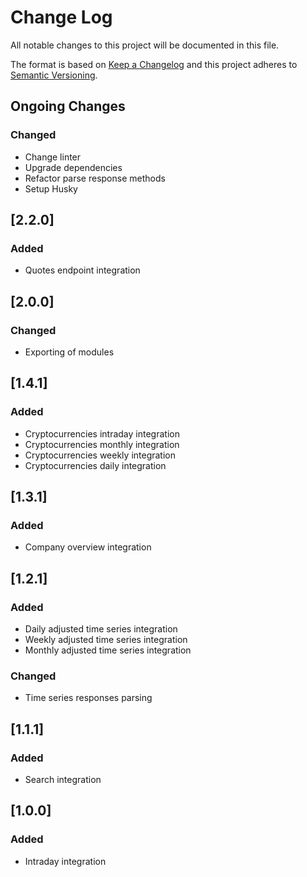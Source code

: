 # Change Log

All notable changes to this project will be documented in this file.

The format is based on [Keep a Changelog](http://keepachangelog.com/)
and this project adheres to [Semantic Versioning](http://semver.org/).

## Ongoing Changes

### Changed

- Change linter
- Upgrade dependencies
- Refactor parse response methods
- Setup Husky

## [2.2.0]

### Added

- Quotes endpoint integration

## [2.0.0]

### Changed

- Exporting of modules

## [1.4.1]

### Added

- Cryptocurrencies intraday integration
- Cryptocurrencies monthly integration
- Cryptocurrencies weekly integration
- Cryptocurrencies daily integration

## [1.3.1]

### Added

- Company overview integration

## [1.2.1]

### Added

- Daily adjusted time series integration
- Weekly adjusted time series integration
- Monthly adjusted time series integration

### Changed

- Time series responses parsing

## [1.1.1]

### Added

- Search integration

## [1.0.0]

### Added

- Intraday integration
